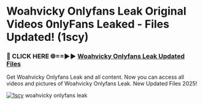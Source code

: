 # Woahvicky Onlyfans Leak Original Videos 0nlyFans Leaked - Files Updated! (1scy)

<h3>🔴 CLICK HERE 🌐==►► <a href="https://tinyurl.com/3hn5wdd3" rel="nofollow">Woahvicky Onlyfans Leak Updated Files</a></h3>

Get Woahvicky Onlyfans Leak and all content. Now you can access all videos and pictures of Woahvicky Onlyfans Leak. New Updated Files 2025!

[![1scy](https://i.imgur.com/4HnBqBT.gif)](https://tinyurl.com/3hn5wdd3)
woahvicky onlyfans leak